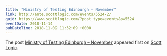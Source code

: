 ```yaml
---
title: "Ministry of Testing Edinburgh – November"
link: http://ante.scottlogic.com/events/5524-2/
guid: https://www.scottlogic.com/?post_type=events&p=5524
eventDate: 2018-11-14
pubDateTime: 2018-11-09 11:32:09 +0000
---
```


<p>The post <a rel="nofollow" href="http://ante.scottlogic.com/events/5524-2/">Ministry of Testing Edinburgh &#8211; November</a> appeared first on <a rel="nofollow" href="http://ante.scottlogic.com">Scott Logic</a>.</p>